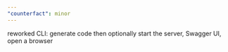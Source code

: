 ```yaml
---
"counterfact": minor
---
```


reworked CLI: generate code then optionally start the server, Swagger UI, open a browser
